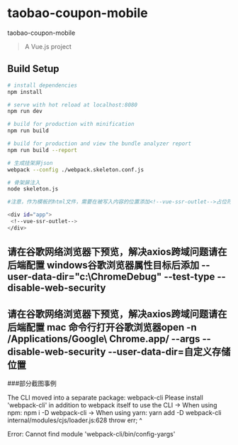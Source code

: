 # taobao-coupon-mobile
taobao-coupon-mobile

> A Vue.js project

## Build Setup

``` bash
# install dependencies
npm install

# serve with hot reload at localhost:8080
npm run dev

# build for production with minification
npm run build

# build for production and view the bundle analyzer report
npm run build --report

# 生成挂架屏json
webpack --config ./webpack.skeleton.conf.js

# 骨架屏注入
node skeleton.js

#注意，作为模板的html文件，需要在被写入内容的位置添加<!--vue-ssr-outlet-->占位符，本例子在div#app里写入：

<div id="app">
 <!--vue-ssr-outlet-->
</div>
```

## 请在谷歌网络浏览器下预览，解决axios跨域问题请在后端配置   windows谷歌浏览器属性目标后添加 --user-data-dir="c:\ChromeDebug" --test-type --disable-web-security
## 请在谷歌网络浏览器下预览，解决axios跨域问题请在后端配置   mac 命令行打开谷歌浏览器open -n /Applications/Google\ Chrome.app/ --args --disable-web-security  --user-data-dir=自定义存储位置
###部分截图事例

The CLI moved into a separate package: webpack-cli
Please install 'webpack-cli' in addition to webpack itself to use the CLI
-> When using npm: npm i -D webpack-cli
-> When using yarn: yarn add -D webpack-cli
internal/modules/cjs/loader.js:628
    throw err;
    ^

Error: Cannot find module 'webpack-cli/bin/config-yargs'
